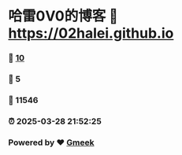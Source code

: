 # 哈雷0V0的博客 :link: https://02halei.github.io 
### :page_facing_up: [10](https://02halei.github.io/tag.html) 
### :speech_balloon: 5 
### :hibiscus: 11546 
### :alarm_clock: 2025-03-28 21:52:25 
### Powered by :heart: [Gmeek](https://github.com/Meekdai/Gmeek)
